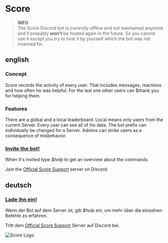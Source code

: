 # Score

> **INFO**  
> The Score Discord bot is *currently* offline and not maintained anymore and it propably **won't** be hosted again in the future. So you cannot use it except you try to host it by yourself which the bot was not invented for.

## english

### Concept
Score records the activity of every user. That includes messages, reactions and how often he was helpful. For the last one other users can $thank you for helping them.

### Features
There are a global and a local leaderboard. Local means only users from the current Server.
Every user can see all of his data.
The bot prefix can individually be changed for a Server.
Admins can strike users as a consequence of misbehavior.

### [Invite the bot!](https://discordapp.com/oauth2/authorize?client_id=342017752434999306&scope=bot&permissions=27712)
When it's invited type *$help* to get an overview about the commands.

Join the [Official Score Support](https://discord.gg/z3X3uN4) server on Discord.

## deutsch

### [Lade ihn ein!](https://discordapp.com/oauth2/authorize?client_id=342017752434999306&scope=bot&permissions=27712)
Wenn der Bot auf dem Server ist, gib *$help* ein, um mehr über die einzelnen Befehle zu erfahren.

Tritt dem [Official Score Support](https://discord.gg/z3X3uN4) Server auf Discord bei.

![Score Logo](https://images.discordapp.net/avatars/342017752434999306/708aeb56555c2b2ac5099c2c2f66959b.png?size=512 "Score")
